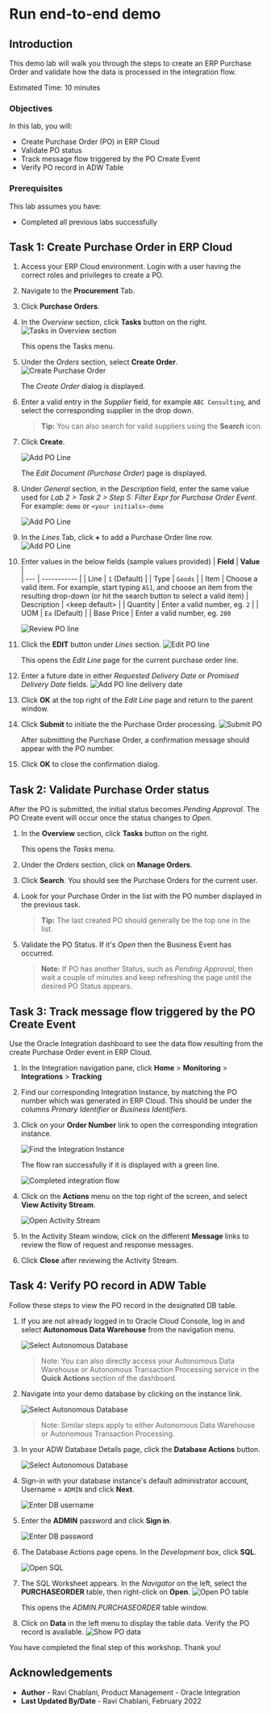 # Run end-to-end demo

## Introduction
This demo lab will walk you through the steps to create an ERP Purchase Order and validate how the data is processed in the integration flow. 

Estimated Time: 10 minutes

### Objectives
In this lab, you will:
- Create Purchase Order (PO) in ERP Cloud
- Validate PO status
- Track message flow triggered by the PO Create Event
- Verify PO record in ADW Table

### Prerequisites
This lab assumes you have:
- Completed all previous labs successfully 


## **Task 1:** Create Purchase Order in ERP Cloud
1. Access your ERP Cloud environment. Login with a user having the correct roles and privileges to create a PO. 

2. Navigate to the **Procurement** Tab.

3. Click **Purchase Orders**.

4. In the *Overview* section, click **Tasks** button on the right.
   ![Tasks in Overview section](images/overview-tasks.png)

    This opens the Tasks menu. 

5. Under the *Orders* section, select **Create Order**.
  ![Create Purchase Order](images/create-order-action.png)

    The *Create Order* dialog is displayed.

6. Enter a valid entry in the *Supplier* field, for example `ABC Consulting`, and select the corresponding supplier in the drop down. 

    > **Tip:** You can also search for valid suppliers using the **Search** icon. 


7. Click **Create**.

    ![Add PO Line](images/create-po.png)

    The *Edit Document (Purchase Order)* page is displayed.

8. Under *General* section, in the *Description* field, enter the same value used for *Lab 2 > Task 2 > Step 5: Filter Expr for Purchase Order Event*. For example: `demo` or `<your initials>-demo`

    ![Add PO Line](images/enter-po-filter.png)

9. In the *Lines* Tab, click **+** to add a Purchase Order line row.
    ![Add PO Line](images/add-po-line.png)

10. Enter values in the below fields (sample values provided)
    | **Field**        | **Value**          |       
    | --- | ----------- |
    | Line | `1` (Default)       |
    | Type | `Goods` |
    | Item | Choose a valid item. For example, start typing `AS1`, and choose an item from the resulting drop-down (or hit the search button to select a valid item)
    | Description | &lt;keep default&gt; |
    | Quantity | Enter a valid number, eg. `2` |
    | UOM | `Ea` (Default) |
    | Base Price | Enter a valid number, eg. `200`

     ![Review PO line](images/review-po-line.png)

11. Click the **EDIT** button under *Lines* section.
    ![Edit PO line](images/edit-po-line.png)

    This opens the *Edit Line* page for the current purchase order line. 

12. Enter a future date in either *Requested Delivery Date* or *Promised Delivery Date* fields. 
    ![Add PO line delivery date](images/add-delivery-date.png)

13. Click **OK** at the top right of the *Edit Line* page and return to the parent window. 

14. Click **Submit** to initiate the the Purchase Order processing. 
    ![Submit PO](images/submit-po.png)

    After submitting the Purchase Order, a confirmation message should appear with the PO number.

15. Click **OK** to close the confirmation dialog. 


## **Task 2:** Validate Purchase Order status
After the PO is submitted, the initial status becomes *Pending Approval*. The PO Create event will occur once the status changes to *Open*. 

1. In the **Overview** section, click **Tasks** button on the right.

    This opens the *Tasks* menu. 

2. Under the *Orders* section, click on **Manage Orders**.

3. Click **Search**. You should see the Purchase Orders for the current user. 

4. Look for your Purchase Order in the list with the PO number displayed in the previous task.

    > **Tip:** The last created PO should generally be the top one in the list.

5. Validate the PO Status. If it's *Open* then the Business Event has occurred. 

    > **Note:** If PO has another Status, such as *Pending Approval*, then wait a couple of minutes and keep refreshing the page until the desired PO Status appears. 


## **Task 3:** Track message flow triggered by the PO Create Event
Use the Oracle Integration dashboard to see the data flow resulting from the create Purchase Order event in ERP Cloud. 

1. In the Integration navigation pane, click **Home** > **Monitoring** > **Integrations** > **Tracking**

2. Find our corresponding Integration Instance, by matching the PO number which was generated in ERP Cloud. This should be under the columns *Primary Identifier* or *Business Identifiers*.

3. Click on your **Order Number** link to open the corresponding integration instance.

   ![Find the Integration Instance](images/integration-instance-run.png)

    The flow ran successfully if it is displayed with a green line.

    ![Completed integration flow](images/completed-integration-flow.png)

4. Click on the **Actions** menu on the top right of the screen, and select **View Activity Stream**.
    
     ![Open Activity Stream](images/open-activity-stream.png)

5. In the Activity Steam window, click on the different **Message** links to review the flow of request and response messages. 

6. Click **Close** after reviewing the Activity Stream. 


## **Task 4:** Verify PO record in ADW Table
Follow these steps to view the PO record in the designated DB table. 

1. If you are not already logged in to Oracle Cloud Console, log in and select **Autonomous Data Warehouse** from the navigation menu.

    ![Select Autonomous Database](../setup/images/adb-navigation.png)

    > Note: You can also directly access your Autonomous Data Warehouse or Autonomous Transaction Processing service in the **Quick Actions** section of the dashboard.

2. Navigate into your demo database by clicking on the instance link.

    ![Select Autonomous Database](../setup/images/select-adb-instance.png)

    > Note: Similar steps apply to either Autonomous Data Warehouse or Autonomous Transaction Processing.

3. In your ADW Database Details page, click the **Database Actions** button.

    ![Select Autonomous Database](../setup/images/click-database-actions.png)

4. Sign-in with your database instance's default administrator account, Username = `ADMIN` and click **Next**.

   ![Enter DB username](../setup/images/enter-username.png)

5.  Enter the **ADMIN** password and click **Sign in**.

    ![Enter DB password](../setup/images/enter-password.png)

6. The Database Actions page opens. In the *Development* box, click **SQL**.

    ![Open SQL](../setup/images/open-sql.png)


7. The SQL Worksheet appears. In the *Navigator* on the left, select the **PURCHASEORDER** table, then right-click on **Open**.
    ![Open PO table](images/open-po-table.png)

    This opens the *ADMIN.PURCHASEORDER* table window. 

8. Click on **Data** in the left menu to display the table data. Verify the PO record is available. 
   ![Show PO data](images/show-po-data.png)


You have completed the final step of this workshop. Thank you! 

## Acknowledgements
* **Author** - Ravi Chablani, Product Management - Oracle Integration
* **Last Updated By/Date** - Ravi Chablani, February 2022

